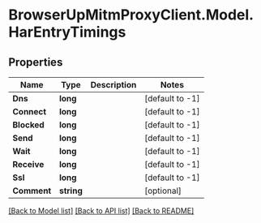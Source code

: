 # BrowserUpMitmProxyClient.Model.HarEntryTimings

## Properties

Name | Type | Description | Notes
------------ | ------------- | ------------- | -------------
**Dns** | **long** |  | [default to -1]
**Connect** | **long** |  | [default to -1]
**Blocked** | **long** |  | [default to -1]
**Send** | **long** |  | [default to -1]
**Wait** | **long** |  | [default to -1]
**Receive** | **long** |  | [default to -1]
**Ssl** | **long** |  | [default to -1]
**Comment** | **string** |  | [optional] 

[[Back to Model list]](../README.md#documentation-for-models) [[Back to API list]](../README.md#documentation-for-api-endpoints) [[Back to README]](../README.md)

